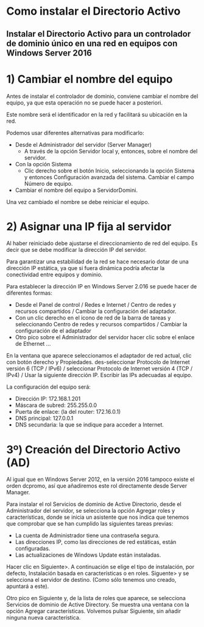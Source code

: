 # Como instalar el Directorio Activo

## Instalar el Directorio Activo para un controlador de dominio único en una red en equipos con Windows Server 2016

# 1) Cambiar el nombre del equipo

Antes de instalar el controlador de dominio, conviene cambiar el nombre del equipo,
ya que esta operación no se puede hacer a posteriori.

Este nombre será el identificador en la red y facilitará su ubicación en la red.

Podemos usar diferentes alternativas para modificarlo:

- Desde el Administrador del servidor (Server Manager)
  - A través de la opción Servidor local y, entonces, sobre el nombre del servidor.
- Con la opción Sistema
  - Clic derecho sobre el botón Inicio, seleccionando la opción Sistema y entonces Configuración avanzada del sistema. Cambiar el campo Número de equipo.
- Cambiar el nombre del equipo a ServidorDomini.

Una vez cambiado el nombre se debe reiniciar el equipo.

# 2) Asignar una IP fija al servidor

Al haber reiniciado debe ajustarse el direccionamiento de red del equipo. Es decir
que se debe modificar la dirección IP del servidor. 

Para garantizar una estabilidad de la red se hace necesario dotar de una dirección IP estática, ya que si fuera dinámica podría afectar la conectividad entre equipos y dominio.

Para establecer la dirección IP en Windows Server 2.016 se puede hacer de diferentes
formas:

- Desde el Panel de control / Redes e Internet / Centro de redes y recursos
compartidos / Cambiar la configuración del adaptador.
- Con un clic derecho en el icono de red de la barra de tareas y seleccionando
Centro de redes y recursos compartidos / Cambiar la configuración de
el adaptador
- Otro pico sobre el Administrador del servidor hacer clic sobre el enlace
de Ethernet ...

En la ventana que aparece seleccionamos el adaptador de red actual, clic con botón
derecho y Propiedades. des-seleccionar Protocolo de Internet versión 6 (TCP / IPv6) /
seleccionar Protocolo de Internet versión 4 (TCP / IPv4) / Usar la siguiente
dirección IP. Escribir las IPs adecuadas al equipo.

La configuración del equipo será:

- Dirección IP: 172.168.1.201
- Máscara de subred: 255.255.0.0
- Puerta de enlace: (la del router: 172.16.0.1)
- DNS principal: 127.0.0.1
- DNS secundaria: la que se indique para acceder a Internet.

# 3º) Creación del Directorio Activo (AD)

Al igual que en Windows Server 2012, en la versión 2016 tampoco existe el orden
dcpromo, así que añadiremos este rol directamente desde Server Manager.

Para instalar el rol Servicios de dominio de Active Directorio, desde
el Administrador del servidor, se selecciona la opción Agregar roles y características,
donde se inicia un asistente que nos indica que tenemos que comprobar que se han
cumplido las siguientes tareas previas:

- La cuenta de Administrador tiene una contraseña segura.
- Las direcciones IP, como las direcciones de red estáticas, están configuradas.
- Las actualizaciones de Windows Update están instaladas.

Hacer clic en Siguiente>. A continuación se elige el tipo de instalación, por defecto,
Instalación basada en características o en roles.
Siguente> y se selecciona el servidor de destino. (Como sólo tenemos uno creado,
apuntará a este).

Otro pico en Siguiente y, de la lista de roles que aparece, se selecciona Servicios de
dominio de Active Directory. Se muestra una ventana con la opción Agregar
características. Volvemos pulsar Siguiente, sin añadir ninguna nueva característica.
